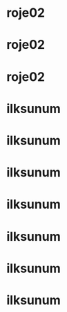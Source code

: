 # roje02
# roje02
# roje02
# ilksunum
# ilksunum
# ilksunum
# ilksunum
# ilksunum
# ilksunum
# ilksunum
